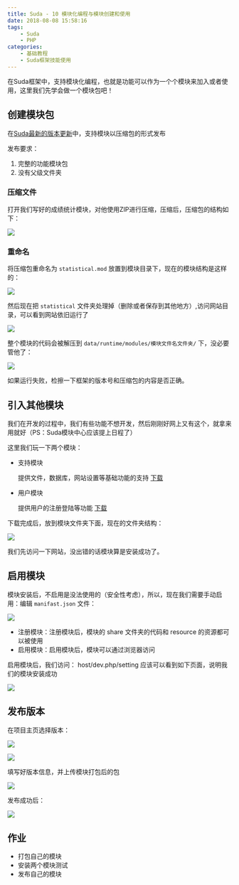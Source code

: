 ```yaml
---
title: Suda - 10 模块化编程与模块创建和使用
date: 2018-08-08 15:58:16
tags:
    - Suda
    - PHP
categories:
    - 基础教程
    - Suda框架技能使用
---
```


在Suda框架中，支持模块化编程，也就是功能可以作为一个个模块来加入或者使用，这里我们先学会做一个模块包吧！

<!-- more -->

## 创建模块包

在[Suda最新的版本更新](https://github.com/DXkite/suda/commit/9cd673b1ed76337fe9ef9b0685f77d2ba88471ed)中，支持模块以压缩包的形式发布

发布要求：

1. 完整的功能模块包
2. 没有父级文件夹

### 压缩文件

打开我们写好的成绩统计模块，对他使用ZIP进行压缩，压缩后，压缩包的结构如下：

![](suda-use-module/1.png)

### 重命名

将压缩包重命名为 `statistical.mod` 放置到模块目录下，现在的模块结构是这样的：

![](suda-use-module/2.png)

然后现在把 `statistical` 文件夹处理掉（删除或者保存到其他地方）,访问网站目录，可以看到网站依旧运行了

![](suda-use-module/3.png)

整个模块的代码会被解压到 `data/runtime/modules/模块文件名文件夹/` 下，没必要管他了：

![](suda-use-module/4.png)

如果运行失败，检擦一下框架的版本号和压缩包的内容是否正确。

## 引入其他模块

我们在开发的过程中，我们有些功能不想开发，然后刚刚好网上又有这个，就拿来用就好（PS：Suda模块中心应该提上日程了）

这里我们玩一下两个模块：

- 支持模块 
    
    提供文件，数据库，网站设置等基础功能的支持 [下载](suda-use-module/dxkite-support.18.08.10.mod)
- 用户模块

    提供用户的注册登陆等功能 [下载](suda-use-module/dxkite-user.18.08.10.mod)

下载完成后，放到模块文件夹下面，现在的文件夹结构：

![](suda-use-module/5.png)

我们先访问一下网站，没出错的话模块算是安装成功了。

## 启用模块

模块安装后，不启用是没法使用的（安全性考虑），所以，现在我们需要手动启用：编辑 `manifast.json` 文件：

![](suda-use-module/6.png)


- 注册模块：注册模块后，模块的 share 文件夹的代码和 resource 的资源都可以被使用
- 启用模块：启用模块后，模块可以通过浏览器访问

启用模块后，我们访问： host/dev.php/setting 应该可以看到如下页面，说明我们的模块安装成功

![](suda-use-module/7.png)

## 发布版本

在项目主页选择版本：

![](suda-use-module/8.png)

![](suda-use-module/9.png)

填写好版本信息，并上传模块打包后的包

![](suda-use-module/10.png)

发布成功后：

![](suda-use-module/11.png)

## 作业

- 打包自己的模块
- 安装两个模块测试
- 发布自己的模块
